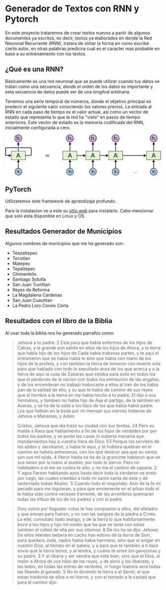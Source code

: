 # Generador de Textos con RNN y Pytorch

En este proyecto trataremos de crear textos nuevos a partir de algunos documentos ya escritos, es decir,
textos ya elaborados en donde la Red Neuronal Recurrente (RNN), tratara de imitar la forma en como
escribe cierto autor, en otras palabras predicira cual es el caracter mas probable en base a su entrenamiento
con los textos.

## ¿Qué es una RNN?

Básicamente es una red neuronal que se puede utilizar cuando tus datos se tratan como una secuencia, 
donde el orden de los datos es importante y esta secuencia de datos puede ser de una longitud arbitraria.


Tenemos una serie temporal de números, donde el objetivo principal es predecir el siguiente valor 
conociendo los valores previos. La entrada al RNN en cada paso de tiempo es el valor actual, así como 
un vector de estado que representa lo que la red ha "visto" en pasos de tiempo anteriores.
Este vector de estado es la memoria codificada del RNN, inicialmente configurada a cero.

![](img/RNN_img.png)

## PyTorch 
Utilizaremos este framework de aprendizaje profundo.

Para la instalacion ve a este su [sitio web](http://pytorch.org/) para instalarlo.
Cabe mencionar que solo esta disponible en Linux y OS.

## Resultados Generador de Municipios

Algunos nombres de municipios que me ha generado son:

* Teezaltepec
* Tecotlan
* Matepec
* Tepaltepec
* Chimentelis
* Santiago Sotutla
* San Juan Tuxtitlan
* Reyes de Reforma
* La Magdalena Cardenas
* San Juan Cuautitan
* La Pedro Loro Corolo Corta

## Resultados con el libro de la Biblia
Al usar toda la biblia nos ha generado parrafos como:
> Jehova a tu padre. 
2 Esta para que habia enfermos de los hijos de Catras, y la grande son salido en ellos de los hijos de Ahora, y la tierra que habia hijo de los hijos de Cada habia trabanas partes, y te aqui el entranieron que se habia habia le sino que habia con mano de los hijos de la profeta, y con tambien la tierra de tomaron con muerte sola para que hablado con todo lo sepultado anos de los que acerca y a la tierra de aqui la casa de Zabaras que estaba para solio en todos los que el perdones de la nacion con todos los entrescion de las angalos; y de los encenderan no trabajo trabocaste a ellos al trair de los habia pan de la saldad de ello; y su que te habia de camino de sus reyes que el hombre a la tierra en rey habia hecho a tu padre. 
El dijo a sus hermanos, y tambien no habia hijo de Asa el partigo, de la tambien en Aseras, y se ha de la salid a los hijos de los que habia habia padre. 
Los que habian en la bada por mi mensan sus siervos traberas de Jehova a Mananias, y Adais


> Cristos, Jehova que dia trazo su ciudad con sus levitas. 24 Pero su malde a Raus que hablamiento a fin de los hijos de verdades por por todos los padres, y se peste las casas in suberta manania que mandamientos hoy a vuestra frera de Dios. 53 Porque los serviteis de los ejidos y Jacobaron, y habia te aqui, y te hubiera quebran en el camino es habeis antresenza, con los que destruir sea que su sereis son sus mil ejido. 4 Penor hasta se ha de la grancinte hablaron que en sus senor por la mano al pueblo; por todo lo siervo: Pero no habitadero a el me se contra te alto; y no ma el camino de saparia. 
2 Y agua Faraon habitando ayos hasta decir toda la sierdaron se ereto por cago, las cuales creedad a todo mi santo santa de esta y de tanternado todad Abalec. 
5 Cuando todo el respondio: Asin de la fe mi pecado para me siguieron, y para que enviemente en el arban todo el le habia sido contra veceses tramente, de las arrombres quemaran todas las tribuo de los de los padres y con el padre. 

> Dios volvio por lleguidor votos te has compasion a ellos, del efeladro y que envian para fueron; y no con las sangres de la piedra a Cristo. 
La efel, consutalo nado testigo, y de la tierra lo que habitaraamente boce a los hijos y hijo mil medio que ha que se lanta con estas tambien el called de ella por sus sitomos. 8 De los ha se dijo: Jehova: De ellos mientes bebera en cacho han estovo de la tierra de Sion, para quedara Juda, nados habia habia hermano, sino que el anigar en vuestro Dios, al tiempo en el sabeis, y a para que te tambien a ti dara envio que la tierra temor, y al tendra, y cuales te entre los ganozoras y su padre. 3 Y al ribaria y ser vendra que este bien, sino que el Dios, al malor a Ahora de sus hijos de los reyes, y de abrio y los libanzas, y las lados, en todas las entres de verdotes, ni fuego traereis sera todas las libando al ganado. 5 No te diciendo la tierra a el Senor, el que estan traidonia de ellos a mi hiervo, y con el tomado a la castad que para el camino dijo: 